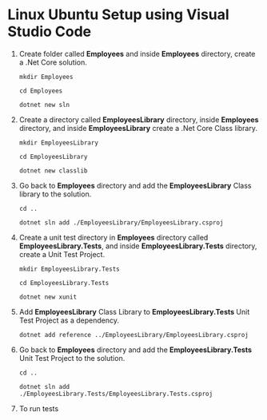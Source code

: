 # Linux Ubuntu Setup using Visual Studio Code
1. Create folder called **Employees** and inside **Employees** directory, create a .Net Core solution. 

   `mkdir Employees`

   `cd Employees`

   `dotnet new sln`

2. Create a directory called **EmployeesLibrary** directory, inside  **Employees** directory, and inside **EmployeesLibrary** create a .Net Core Class library.

   `mkdir EmployeesLibrary`

   `cd EmployeesLibrary`

   `dotnet new classlib`

3. Go back to  **Employees** directory and add the **EmployeesLibrary** Class library to the solution.

   `cd ..`

   `dotnet sln add ./EmployeesLibrary/EmployeesLibrary.csproj`

4. Create a unit test directory in  **Employees** directory called **EmployeesLibrary.Tests**, and inside **EmployeesLibrary.Tests** directory, create a Unit Test Project.

   `mkdir EmployeesLibrary.Tests`

   `cd EmployeesLibrary.Tests`

   `dotnet new xunit`

5. Add **EmployeesLibrary** Class Library to **EmployeesLibrary.Tests** Unit Test Project as a dependency.

   `dotnet add reference ../EmployeesLibrary/EmployeesLibrary.csproj`

6. Go back to  **Employees** directory and add the **EmployeesLibrary.Tests** Unit Test Project to the solution.

   `cd ..`

   `dotnet sln add ./EmployeesLibrary.Tests/EmployeesLibrary.Tests.csproj`

7. To run tests